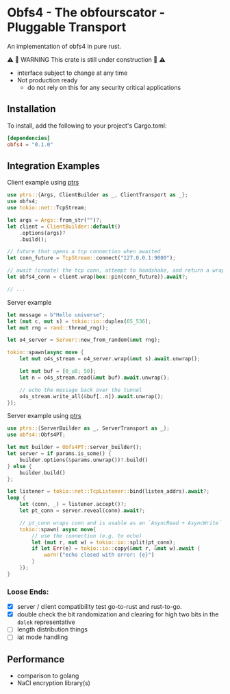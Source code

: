 # Obfs4 - The obfourscator - Pluggable Transport


An implementation of obfs4 in pure rust. 

⚠️  🚧 WARNING This crate is still under construction 🚧 ⚠️
- interface subject to change at any time 
- Not production ready
  - do not rely on this for any security critical applications

## Installation

To install, add the following to your project's Cargo.toml:

```toml ignore
[dependencies]
obfs4 = "0.1.0"
```

## Integration Examples


Client example using [ptrs](../ptrs)

```rs
use ptrs::{Args, ClientBuilder as _, ClientTransport as _};
use obfs4;
use tokio::net::TcpStream;

let args = Args::from_str("")?;
let client = ClientBuilder::default()
    .options(args)?
    .build();

// future that opens a tcp connection when awaited
let conn_future = TcpStream::connect("127.0.0.1:9000");

// await (create) the tcp conn, attempt to handshake, and return a wrapped Read/Write object on success.
let obfs4_conn = client.wrap(box::pin(conn_future)).await?;

// ...
```


Server example

```rs
let message = b"Hello universe";
let (mut c, mut s) = tokio::io::duplex(65_536);
let mut rng = rand::thread_rng();

let o4_server = Server::new_from_random(&mut rng);

tokio::spawn(async move {
    let mut o4s_stream = o4_server.wrap(&mut s).await.unwrap();

    let mut buf = [0_u8; 50];
    let n = o4s_stream.read(&mut buf).await.unwrap();

    // echo the message back over the tunnel
    o4s_stream.write_all(&buf[..n]).await.unwrap();
});
```

Server example using [ptrs](../ptrs)

```rs
use ptrs::{ServerBuilder as _, ServerTransport as _};
use obfs4::Obfs4PT;

let mut builder = Obfs4PT::server_builder();
let server = if params.is_some() {
    builder.options(&params.unwrap())?.build()
} else {
    builder.build()
};

let listener = tokio::net::TcpListener::bind(listen_addrs).await?;
loop {
    let (conn, _) = listener.accept()?;
    let pt_conn = server.reveal(conn).await?;

    // pt_conn wraps conn and is usable as an `AsyncRead + AsyncWrite` object.
    tokio::spawn( async move{
        // use the connection (e.g. to echo)
        let (mut r, mut w) = tokio::io::split(pt_conn);
        if let Err(e) = tokio::io::copy(&mut r, &mut w).await {
            warn!("echo closed with error: {e}")
        }
    });
}

```

### Loose Ends:

- [X] server / client compatibility test go-to-rust and rust-to-go.
- [x] double check the bit randomization and clearing for high two bits in the `dalek` representative
- [ ] length distribution things
- [ ] iat mode handling

## Performance

- comparison to golang
- NaCl encryption library(s)

